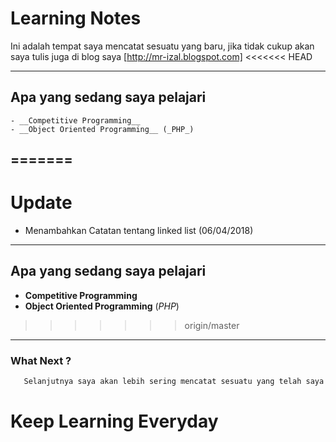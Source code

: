 # Learning Notes
Ini adalah tempat saya mencatat sesuatu yang baru, jika tidak cukup akan saya tulis juga di blog saya [http://mr-izal.blogspot.com]
<<<<<<< HEAD

-----------------------------------------------

 ## Apa yang sedang saya pelajari
    - __Competitive Programming__
    - __Object Oriented Programming__ (_PHP_)
=======
-----------------------------------------------
# Update
- Menambahkan Catatan tentang linked list (06/04/2018)
-----------------------------------------------

 ## Apa yang sedang saya pelajari
- __Competitive Programming__ <br>
- __Object Oriented Programming__ (_PHP_)
>>>>>>> origin/master

------------------------------------------
### What Next ?
 ```Markdown
    Selanjutnya saya akan lebih sering mencatat sesuatu yang telah saya pelajari saya, doakan saja semoga tiap minggu bisa terealisasi!
 ```
# Keep Learning Everyday

